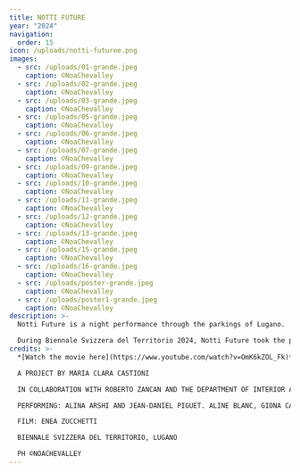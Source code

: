 ```yaml
---
title: NOTTI FUTURE
year: "2024"
navigation:
  order: 15
icon: /uploads/notti-futuree.png
images:
  - src: /uploads/01-grande.jpeg
    caption: ©NoaChevalley
  - src: /uploads/02-grande.jpeg
    caption: ©NoaChevalley
  - src: /uploads/03-grande.jpeg
    caption: ©NoaChevalley
  - src: /uploads/05-grande.jpeg
    caption: ©NoaChevalley
  - src: /uploads/06-grande.jpeg
    caption: ©NoaChevalley
  - src: /uploads/07-grande.jpeg
    caption: ©NoaChevalley
  - src: /uploads/09-grande.jpeg
    caption: ©NoaChevalley
  - src: /uploads/10-grande.jpeg
    caption: ©NoaChevalley
  - src: /uploads/11-grande.jpeg
    caption: ©NoaChevalley
  - src: /uploads/12-grande.jpeg
    caption: ©NoaChevalley
  - src: /uploads/13-grande.jpeg
    caption: ©NoaChevalley
  - src: /uploads/15-grande.jpeg
    caption: ©NoaChevalley
  - src: /uploads/16-grande.jpeg
    caption: ©NoaChevalley
  - src: /uploads/poster-grande.jpeg
    caption: ©NoaChevalley
  - src: /uploads/poster1-grande.jpeg
    caption: ©NoaChevalley
description: >-
  Notti Future is a night performance through the parkings of Lugano.

  During Biennale Svizzera del Territorio 2024, Notti Future took the public through several car parks, revealed by the performative interventions of a lot of characters, blurring the line between reality and fiction.
credits: >-
  *[Watch the movie here](https://www.youtube.com/watch?v=OmK6kZOL_Fk)*

  A PROJECT BY MARIA CLARA CASTIONI 

  IN COLLABORATION WITH ROBERTO ZANCAN AND THE DEPARTMENT OF INTERIOR ARCHITECTURE HEAD - GENÈVE (HES-SO)

  PERFORMING: ALINA ARSHI AND JEAN-DANIEL PIGUET. ALINE BLANC, GIONA CANEVASCINI, MINNA COMPOINT, RAJEN GUPTA, STÉPHANIE HEMIDI, TOYINE HUMAIR, ANDREA PRELLI, CAROLINA RODRIGUES AND NINA WALLIMANN

  FILM: ENEA ZUCCHETTI

  BIENNALE SVIZZERA DEL TERRITORIO, LUGANO

  PH ©NOACHEVALLEY
---
```

